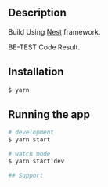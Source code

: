 

## Description
Build Using [Nest](https://github.com/nestjs/nest) framework.

BE-TEST Code Result.

## Installation

```bash
$ yarn
```

## Running the app

```bash
# development
$ yarn start

# watch mode
$ yarn start:dev

## Support

